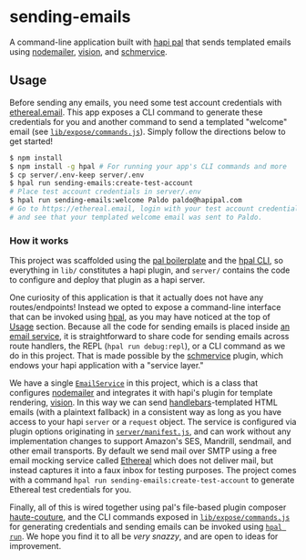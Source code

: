 # sending-emails

A command-line application built with [hapi pal](https://hapipal.com) that sends templated emails using [nodemailer](https://github.com/nodemailer/nodemailer), [vision](https://github.com/hapijs/vision), and [schmervice](https://github.com/hapipal/schmervice).

## Usage
Before sending any emails, you need some test account credentials with [ethereal.email](https://ethereal.email).  This app exposes a CLI command to generate these credentials for you and another command to send a templated "welcome" email (see [`lib/expose/commands.js`](lib/expose/commands.js)).  Simply follow the directions below to get started!

```sh
$ npm install
$ npm install -g hpal # For running your app's CLI commands and more
$ cp server/.env-keep server/.env
$ hpal run sending-emails:create-test-account
# Place test account credentials in server/.env
$ hpal run sending-emails:welcome Paldo paldo@hapipal.com
# Go to https://ethereal.email, login with your test account credentials,
# and see that your templated welcome email was sent to Paldo.
```

### How it works

This project was scaffolded using the [pal boilerplate](https://github.com/hapipal/boilerplate) and the [hpal CLI](https://github.com/hapipal/hpal), so everything in `lib/` constitutes a hapi plugin, and `server/` contains the code to configure and deploy that plugin as a hapi server.

One curiosity of this application is that it actually does not have any routes/endpoints!  Instead we opted to expose a command-line interface that can be invoked using [hpal](https://github.com/hapipal/hpal), as you may have noticed at the top of [Usage](#usage) section.  Because all the code for sending emails is placed inside [an email service](lib/services/email.js), it is straightforward to share code for sending emails across route handlers, the REPL (`hpal run debug:repl`), or a CLI command as we do in this project.  That is made possible by the [schmervice](https://github.com/hapipal/schmervice) plugin, which endows your hapi application with a "service layer."

We have a single [`EmailService`](lib/services/email.js) in this project, which is a class that configures [nodemailer](https://github.com/nodemailer/nodemailer) and integrates it with hapi's plugin for template rendering, [vision](https://github.com/hapijs/vision).  In this way we can send [handlebars](https://github.com/wycats/handlebars.js)-templated HTML emails (with a plaintext fallback) in a consistent way as long as you have access to your hapi `server` or a `request` object.  The service is configured via plugin options originating in [`server/manifest.js`](server/manifest.js), and can work without any implementation changes to support Amazon's SES, Mandrill, sendmail, and other email transports.  By default we send mail over SMTP using a free email mocking service called [Ethereal](https://ethereal.email) which does not deliver mail, but instead captures it into a faux inbox for testing purposes.  The project comes with a command `hpal run sending-emails:create-test-account` to generate Ethereal test credentials for you.

Finally, all of this is wired together using pal's file-based plugin composer [haute-couture](https://github.com/hapipal/haute-couture), and the CLI commands exposed in [`lib/expose/commands.js`](lib/expose/commands.js) for generating credentials and sending emails can be invoked using [`hpal run`](https://github.com/hapipal/hpal#hpal-run).  We hope you find it to all be _very snazzy_, and are open to ideas for improvement.
